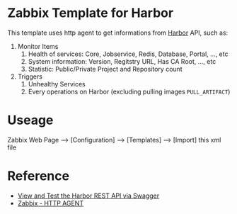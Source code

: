 # Zabbix Template for Harbor

This template uses http agent to get informations from [Harbor](https://goharbor.io/) API, such as:

1. Monitor Items
    1. Health of services: Core, Jobservice, Redis, Database, Portal, ..., etc
    1. System information: Version, Regitstry URL, Has CA Root, ..., etc
    1. Statistic: Public/Private Project and Repository count
1. Triggers
    1. Unhealthy Services
    1. Every operations on Harbor (excluding pulling images `PULL_ARTIFACT`)

# Useage

Zabbix Web Page --> [Configuration] --> [Templates] --> [Import] this xml file

# Reference

- [View and Test the Harbor REST API via Swagger](https://goharbor.io/docs/1.10/build-customize-contribute/configure-swagger/)
- [Zabbix - HTTP AGENT](https://www.zabbix.com/documentation/current/manual/config/items/itemtypes/http)